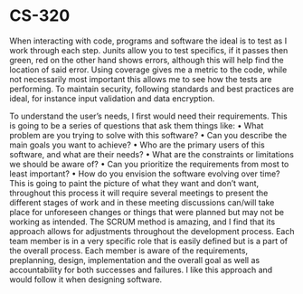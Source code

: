 # CS-320

When interacting with code, programs and software the ideal is to test as I work through each step. Junits allow you to test specifics, 
if it passes then green, red on the other hand shows errors, although this will help find the location of said error. Using coverage gives me a metric to the code, 
while not necessarily most important this allows me to see how the tests are performing. To maintain security, 
following standards and best practices are ideal, for instance input validation and data encryption.

To understand the user’s needs, I first would need their requirements. 
This is going to be a series of questions that ask them things like:
  •	What problem are you trying to solve with this software?
  •	 Can you describe the main goals you want to achieve?
  •	Who are the primary users of this software, and what are their needs?
  •	What are the constraints or limitations we should be aware of?
  •	Can you prioritize the requirements from most to least important?
  •	How do you envision the software evolving over time?
This is going to paint the picture of what they want and don’t want, throughout this process it will require several meetings to present the different stages of work and in these meeting 
discussions can/will take place for unforeseen changes or things that were planned but may not be working as intended.
The SCRUM method is amazing, and I find that its approach allows for adjustments throughout the development process. 
Each team member is in a very specific role that is easily defined but is a part of the overall process. 
Each member is aware of the requirements, preplanning, design, implementation and the overall goal as well as accountability for both successes and failures. 
I like this approach and would follow it when designing software.
